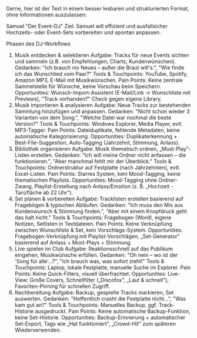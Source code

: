 Gerne, hier ist der Text in einem besser lesbaren und strukturierten Format, ohne Informationen auszulassen:

Samuel "Der Event-DJ"
Ziel: Samuel will effizient und ausfallsicher Hochzeits- oder Event-Sets vorbereiten und spontan anpassen.

Phasen des DJ-Workflows
1. Musik entdecken & selektieren
Aufgabe: Tracks für neue Events sichten und sammeln (z.B. von Empfehlungen, Charts, Kundenwünschen).
Gedanken: "Ich brauch nix Neues – außer die Braut will's.", "Wie finde ich das Wunschlied vom Paar?"
Tools & Touchpoints: YouTube, Spotify, Amazon MP3, E-Mail mit Musikwünschen.
Pain Points: Keine zentrale Sammelstelle für Wünsche, keine Vorschau beim Speichern.
Opportunities: Wunsch-Import-Assistent (E-Mail/Link → Wunschliste mit Previews), "Track vorhanden?" Check gegen eigene Library.
2. Musik importieren & analysieren
Aufgabe: Neue Tracks zur bestehenden Sammlung hinzufügen und anpassen.
Gedanken: "Nicht schon wieder 3 Varianten von dem Song.", "Welche Datei war nochmal die beste Version?"
Tools & Touchpoints: Windows Explorer, Media Player, evtl. MP3-Tagger.
Pain Points: Dateiduplikate, fehlende Metadaten, keine automatische Kategorisierung.
Opportunities: Duplikaterkennung + Best-File-Suggestion, Auto-Tagging (Jahrzehnt, Stimmung, Anlass).
3. Bibliothek organisieren
Aufgabe: Musik thematisch ordnen, „Must-Play"-Listen erstellen.
Gedanken: "Ich will meine Ordner nicht anfassen – die funktionieren.", "Aber manchmal fehlt mir der Überblick."
Tools & Touchpoints: Ordnerstruktur auf Festplatte (nach Jahrzehnten), evtl. Excel-Listen.
Pain Points: Starres System, kein Mood-Tagging, keine thematischen Playlists.
Opportunities: Mood-Tagging ohne Ordner-Zwang, Playlist-Erstellung nach Anlass/Emotion (z. B. „Hochzeit - Tanzfläche ab 22 Uhr").
4. Set planen & vorbereiten
Aufgabe: Tracklisten erstellen basierend auf Fragebögen & typischen Abläufen.
Gedanken: "Ich muss den Mix aus Kundenwunsch & Stimmung finden.", "Aber mit einem Knopfdruck geht das halt nicht."
Tools & Touchpoints: Fragebogen (Word), eigene Notizen, Setlisten in Textdateien.
Pain Points: Keine Verknüpfung zwischen Wunschliste & Set, kein Vorschlags-System.
Opportunities: Fragebogen-Verknüpfung mit Playlist-Vorschlägen, „Set-Generator" basierend auf Anlass + Must-Plays + Stimmung.
5. Live spielen im Club
Aufgabe: Reaktionsschnell auf das Publikum eingehen, Musikwünsche erfüllen.
Gedanken: "Oh nein – wo ist der 'Song für alle'…?", "Ich brauch was, was sofort zieht!"
Tools & Touchpoints: Laptop, lokale Festplatte, manuelle Suche im Explorer.
Pain Points: Keine Quick-Filters, visuell überfrachtet.
Opportunities: Live-View: Große Covers, Schnellfilter („Discofox", „Laut & schnell"), Favoriten-Pinning für schnellen Zugriff.
6. Nachbereitung
Aufgabe: Backup, gespielte Tracks markieren, Set auswerten.
Gedanken: "Hoffentlich crasht die Festplatte nicht...", "Was kam gut an?"
Tools & Touchpoints: Manuelles Backup, ggf. Track-Historie ausgedruckt.
Pain Points: Keine automatische Backup-Funktion, keine Set-Historie.
Opportunities: Backup-Erinnerung + automatischer Set-Export, Tags wie „Hat funktioniert", „Crowd-Hit" zum späteren Wiederverwenden.